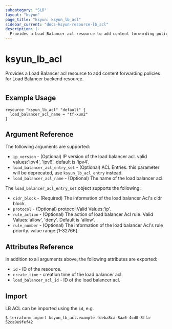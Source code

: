 ```yaml
---
subcategory: "SLB"
layout: "ksyun"
page_title: "ksyun: ksyun_lb_acl"
sidebar_current: "docs-ksyun-resource-lb_acl"
description: |-
  Provides a Load Balancer acl resource to add content forwarding policies for Load Balancer backend resource.
---
```


# ksyun_lb_acl

Provides a Load Balancer acl resource to add content forwarding policies for Load Balancer backend resource.

#

## Example Usage

```hcl
resource "ksyun_lb_acl" "default" {
  load_balancer_acl_name = "tf-xun2"
}
```

## Argument Reference

The following arguments are supported:

* `ip_version` - (Optional) IP version of the load balancer acl. valid values:'ipv4', 'ipv6'. default is 'ipv4'.
* `load_balancer_acl_entry_set` - (Optional) ACL Entries. this parameter will be deprecated, use `ksyun_lb_acl_entry` instead.
* `load_balancer_acl_name` - (Optional) The name of the load balancer acl.

The `load_balancer_acl_entry_set` object supports the following:

* `cidr_block` - (Required) The information of the load balancer Acl's cidr block.
* `protocol` - (Optional) protocol.Valid Values:'ip'.
* `rule_action` - (Optional) The action of load balancer Acl rule. Valid Values:'allow', 'deny'. Default is 'allow'.
* `rule_number` - (Optional) The information of the load balancer Acl's rule priority. value range:[1-32766].

## Attributes Reference

In addition to all arguments above, the following attributes are exported:

* `id` - ID of the resource.
* `create_time` - creation time of the load balancer acl.
* `load_balancer_acl_id` - ID of the load balancer acl.


## Import

LB ACL can be imported using the `id`, e.g.

```
$ terraform import ksyun_lb_acl.example fdeba8ca-8aa6-4cd0-8ffa-52ca9e9fef42
```


